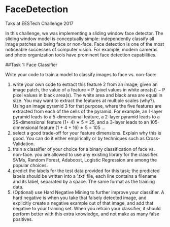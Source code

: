 # FaceDetection

Taks at EESTech Challenge 2017

In this challenge, we was implementing a sliding window face detector. The sliding window model is
conceptually simple: independently classify all image patches as being face or non-face. Face detection
is one of the most noticeable successes of computer vision. For example, modern cameras and photo
organization tools have prominent face detection capabilities.

##Task 1: Face Classifier

Write your code to train a model to classify images to face vs. non-face:

1. write your own code to extract this feature 2 from an image; given an image patch, the value of a
feature =
P (pixel values in white area(s)) − P pixel values in black area(s). The white area and
black area are equal in size. You may want to extract the features at multiple scales (why?). Using
an image pyramid 3 for that purpose, where the five features are extracted from each of the cells
of the pyramid. For example, an 1-layer pyramid leads to a 5-dimensional feature, a 2-layer pyramid
leads to a 25-dimensional feature (1+ 4) ∗ 5 = 25, and a 3-layer leads to an 105-dimensional feature
(1 + 4 + 16) ∗ 5 = 105 ...
2. select a good trade-off for your feature dimensions. Explain why this is good. You can do it either
empirically or by techniques such as Cross-Validation.
3. train a classifier of your choice for a binary classification of face vs. non-face. you are allowed to use
any existing library for the classifier. SVMs, Random Forest, Adaboost, Logistic Regression are among
the popular choices.
4. predict the labels for the test data provided for this task; the predicted labels should be written into
a ’.txt’ file, each line contains a filename and its label, separated by a space. The same format as the
training data.
5. (Optional) use Hard Negative Mining to further improve your classifier. A hard negative is when you
take that falsely detected image, and explicitly create a negative example out of that image, and add
that negative to your training set. When you retrain your classifier, it should perform better with this
extra knowledge, and not make as many false positives.
